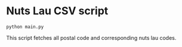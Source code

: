 # Nuts Lau CSV script

```
python main.py
```

This script fetches all postal code and corresponding nuts lau codes.